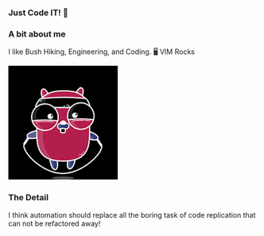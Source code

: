 ### Just Code IT! 👋

### A bit about me

I like Bush Hiking, Engineering, and Coding. 🖥️  VIM Rocks 

![gopher ](./darkskipper.png)

### The Detail
I think automation should replace all the boring task of code replication that can not be refactored away!


